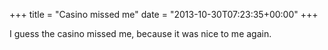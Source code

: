 +++
title = "Casino missed me"
date = "2013-10-30T07:23:35+00:00"
+++

I guess the casino missed me, because it was nice to me again.
			